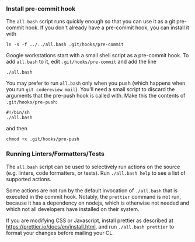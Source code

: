 ### Install pre-commit hook

The `all.bash` script runs quickly enough so that you can use it as a git
pre-commit hook. If you don't already have a pre-commit hook, you can install it with

```
ln -s -f ../../all.bash .git/hooks/pre-commit
```

Google workstations start with a small shell script as a pre-commit hook. To add
`all.bash` to it, edit `.git/hooks/pre-commit` and add the line

```
./all.bash
```

You may prefer to run `all.bash` only when you push (which happens when you run
`git codereview mail`). You'll need a small script to discard the arguments that
the pre-push hook is called with. Make this the contents of `.git/hooks/pre-push`:

```
#!/bin/sh
./all.bash
```
and then

```
chmod +x .git/hooks/pre-push
```

### Running Linters/Formatters/Tests

The `all.bash` script can be used to selectively run actions on the source (e.g.
linters, code formatters, or tests).  Run `./all.bash help` to see a list of
supported actions.

Some actions are not run by the default invocation of `./all.bash` that is
executed in the commit hook. Notably, the `prettier` command is not run, because
it has a dependency on nodejs, which is otherwise not needed and which not all
developers have installed on their system.

If you are modifying CSS or Javascript, install prettier as described at
https://prettier.io/docs/en/install.html, and run `./all.bash prettier` to
format your changes before mailing your CL.
